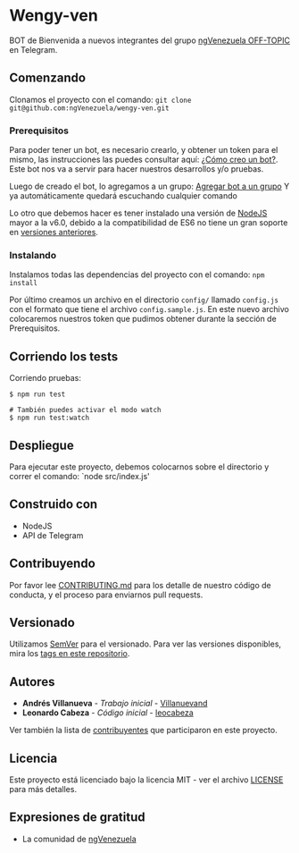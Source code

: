 # Wengy-ven

BOT de Bienvenida a nuevos integrantes del grupo [ngVenezuela OFF-TOPIC](https://telegram.me/ngvenezuela)
en Telegram.

## Comenzando

Clonamos el proyecto con el comando: `git clone git@github.com:ngVenezuela/wengy-ven.git`

### Prerequisitos

Para poder tener un bot, es necesario crearlo, y obtener un token para el mismo, las
instrucciones las puedes consultar aquí: [¿Cómo creo un bot?](https://core.telegram.org/bots#3-how-do-i-create-a-bot).
Este bot nos va a servir para hacer nuestros desarrollos y/o pruebas.

Luego de creado el bot, lo agregamos a un grupo:
[Agregar bot a un grupo](images/add-bot-to-group.jpg)
Y ya automáticamente quedará escuchando cualquier comando

Lo otro que debemos hacer es tener instalado una versión de [NodeJS](https://nodejs.org/en/) mayor a la v6.0, debido
a la compatibilidad de ES6 no tiene un gran soporte en [versiones anteriores](http://node.green/).

### Instalando

Instalamos todas las dependencias del proyecto con el comando: `npm install`

Por último creamos un archivo en el directorio `config/` llamado `config.js` con el formato
que tiene el archivo `config.sample.js`. En este nuevo archivo colocaremos nuestros token que
pudimos obtener durante la sección de Prerequisitos.

## Corriendo los tests

Corriendo pruebas:
```
$ npm run test

# También puedes activar el modo watch
$ npm run test:watch

```

## Despliegue

Para ejecutar este proyecto, debemos colocarnos sobre el directorio y correr el comando:
`node src/index.js'

## Construido con

* NodeJS
* API de Telegram

## Contribuyendo

Por favor lee [CONTRIBUTING.md](.github/CONTRIBUTING.md) para los detalle de nuestro código de conducta,
y el proceso para enviarnos pull requests.

## Versionado

Utilizamos [SemVer](http://semver.org/) para el versionado.
Para ver las versiones disponibles, mira los [tags en este repositorio](https://github.com/ngVenezuela/wengy-ven/tags).

## Autores

* **Andrés Villanueva** - *Trabajo inicial* - [Villanuevand](https://github.com/Villanuevand)
* **Leonardo Cabeza** - *Código inicial* - [leocabeza](https://github.com/leocabeza)

Ver también la lista de [contribuyentes](https://github.com/ngVenezuela/wengy-ven/graphs/contributors) que participaron en este proyecto.

## Licencia

Este proyecto está licenciado bajo la licencia MIT - ver el archivo [LICENSE](LICENSE) para más detalles.

## Expresiones de gratitud

* La comunidad de [ngVenezuela](https://github.com/orgs/ngVenezuela/people)
